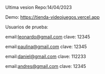 Ultima vesion Repo:14/04/2023

Demo: https://tienda-videojuegos.vercel.app

Usuarios de prueba:

email:leonardo@gmail.com
            clave: 12345
            
email:paulina@gmail.com
            clave: 12345
            
email:daniel@gmail.com
            clave: 112233
           
email:andres@gmail.com
            clave: 12345
